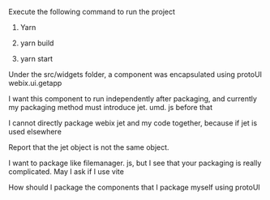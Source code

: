 Execute the following command to run the project

1. Yarn

2. yarn build

3. yarn start



Under the src/widgets folder, a component was encapsulated using protoUI webix.ui.getapp

I want this component to run independently after packaging, and currently my packaging method must introduce jet. umd. js before that

I cannot directly package webix jet and my code together, because if jet is used elsewhere

Report that the jet object is not the same object.

I want to package like filemanager. js, but I see that your packaging is really complicated. May I ask if I use vite

How should I package the components that I package myself using protoUI
